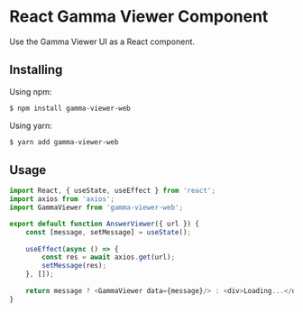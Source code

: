 # React Gamma Viewer Component

Use the Gamma Viewer UI as a React component.

## Installing

Using npm:

```bash
$ npm install gamma-viewer-web
```

Using yarn:

```bash
$ yarn add gamma-viewer-web
```

## Usage
```javascript
import React, { useState, useEffect } from 'react';
import axios from 'axios';
import GammaViewer from 'gamma-viewer-web';

export default function AnswerViewer({ url }) {
    const [message, setMessage] = useState();
    
    useEffect(async () => {
        const res = await axios.get(url);
        setMessage(res);
    }, []);
    
    return message ? <GammaViewer data={message}/> : <div>Loading...</div>;
}
```